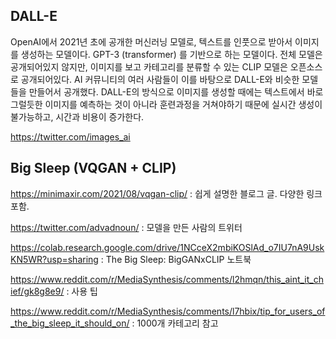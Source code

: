 ## DALL-E	

OpenAI에서 2021년 초에 공개한 머신러닝 모델로, 텍스트를 인풋으로 받아서 이미지를 생성하는 모델이다. GPT-3 (transformer) 를 기반으로 하는 모델이다. 전체 모델은 공개되어있지 않지만, 이미지를 보고 카테고리를 분류할 수 있는 CLIP 모델은 오픈소스로 공개되어있다. AI 커뮤니티의 여러 사람들이 이를 바탕으로 DALL-E와 비슷한 모델들을 만들어서 공개했다. DALL-E의 방식으로 이미지를 생성할 때에는 텍스트에서 바로 그럴듯한 이미지를 예측하는 것이 아니라 훈련과정을 거쳐야하기 때문에 실시간 생성이 불가능하고, 시간과 비용이 증가한다.

https://twitter.com/images_ai

## Big Sleep (VQGAN + CLIP)
https://minimaxir.com/2021/08/vqgan-clip/
: 쉽게 설명한 블로그 글. 다양한 링크 포함.

https://twitter.com/advadnoun/
: 모델을 만든 사람의 트위터

https://colab.research.google.com/drive/1NCceX2mbiKOSlAd_o7IU7nA9UskKN5WR?usp=sharing
: The Big Sleep: BigGANxCLIP 노트북

https://www.reddit.com/r/MediaSynthesis/comments/l2hmqn/this_aint_it_chief/gk8g8e9/
: 사용 팁

https://www.reddit.com/r/MediaSynthesis/comments/l7hbix/tip_for_users_of_the_big_sleep_it_should_on/
: 1000개 카테고리 참고
